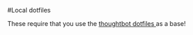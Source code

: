#Local dotfiles

These require that you use the [ thoughtbot dotfiles
](https://github.com/thoughtbot/dotfiles) as a base!


